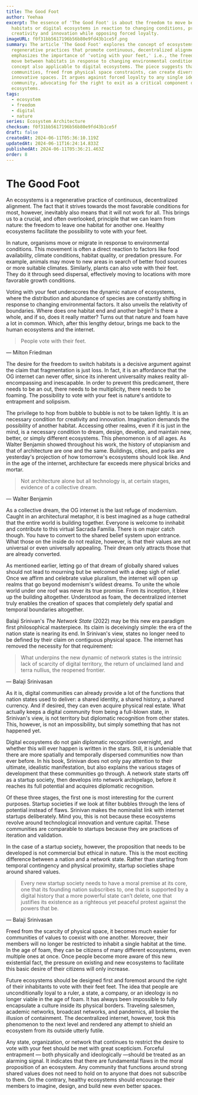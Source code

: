 ```yaml
---
title: The Good Foot
author: Yeehaa
excerpt: The essence of 'The Good Foot' is about the freedom to move between
  habitats or digital ecosystems in reaction to changing conditions, promoting
  creativity and innovation while opposing forced loyalty.
imageURL: f0f31bb5617196b56b80e9fd43b1ce5f.png
summary: The article 'The Good Foot' explores the concept of ecosystems as
  regenerative practices that promote continuous, decentralized alignment. It
  emphasizes the importance of 'voting with your feet,' i.e., the freedom to
  move between habitats in response to changing environmental conditions—a
  concept also applicable to digital ecosystems. The piece suggests that digital
  communities, freed from physical space constraints, can create diverse,
  innovative spaces. It argues against forced loyalty to any single ideology or
  community, advocating for the right to exit as a critical component of healthy
  ecosystems.
tags:
  - ecosystem
  - freedom
  - digital
  - nature
series: Ecosystem Architecture
checksum: f0f31bb5617196b56b80e9fd43b1ce5f
draft: false
createdAt: 2024-06-11T05:36:10.119Z
updatedAt: 2024-06-11T16:24:14.833Z
publishedAt: 2024-06-11T05:36:21.463Z
order: 8
---
```


# The Good Foot

An ecosystems is a regenerative practice of continuous, decentralized alignment. The fact that it strives towards the most favorable conditions for most, however, inevitably also means that it will not work for all. This brings us to a crucial, and often overlooked, principle that we can learn from nature: the freedom to leave one habitat for another one. Healthy ecosystems facilitate the possibility to vote with your feet.

In nature, organisms move or migrate in response to environmental conditions. This movement is often a direct reaction to factors like food availability, climate conditions, habitat quality, or predation pressure. For example, animals may move to new areas in search of better food sources or more suitable climates. Similarly, plants can also vote with their feet. They do it through seed dispersal, effectively moving to locations with more favorable growth conditions.

Voting with your feet underscores the dynamic nature of ecosystems, where the distribution and abundance of species are constantly shifting in response to changing environmental factors. It also unveils the relativity of boundaries. Where does one habitat end and another begin? Is there a whole, and if so, does it really matter? Turns out that nature and foam have a lot in common. Which, after this lengthy detour, brings me back to the human ecosystems and the internet.

 > People vote with their feet.

— Milton Friedman

The desire for the freedom to switch habitats is a decisive argument against the claim that fragmentation is just loss. In fact, it is an affordance that the OG internet can never offer, since its inherent universality makes reality all-encompassing and inescapable. In order to prevent this predicament, there needs to be an out, there needs to be multiplicity, there needs to be foaming. The possibility to vote with your feet is nature's antidote to entrapment and solipsism.

The privilege to hop from bubble to bubble is not to be taken lightly. It is an necessary condition for creativity and innovation. Imagination demands the possibility of another habitat. Accessing other realms, even if it is just in the mind, is a necessary condition to dream, design, develop, and maintain new, better, or simply different ecosystems. This phenomenon is of all ages. As Walter Benjamin showed throughout his work, the history of utopianism and that of architecture are one and the same. Buildings, cities, and parks are yesterday's projection of how tomorrow's ecosystems should look like. And in the age of the internet, architecture far exceeds mere physical bricks and mortar.

 > Not architecture alone but all technology is, at certain stages, evidence of a collective dream.

— Walter Benjamin

As a collective dream, the OG internet is the last refuge of modernism. Caught in an architectural metaphor, it is best imagined as a huge cathedral that the entire world is building together. Everyone is welcome to innhabit and contribute to this virtual Sacrada Familia. There is on major catch though. You have to convert to the shared belief system upon entrance. What those on the inside do not realize, however, is that their values are not universal or even universally appealing. Their dream only attracts those that are already converted.

As mentioned earlier, letting go of that dream of globally shared values should not lead to mourning but be welcomed with a deep sigh of relief. Once we affirm and celebrate value pluralism, the internet will open up realms that go beyond modernism's wildest dreams. To unite the whole world under one roof was never its true promise. From its inception, it blew up the building altogether. Understood as foam, the decentralized internet truly enables the creation of spaces that completely defy spatial and temporal boundaries altogether.

Balaji Srinivan's *The Network State* (2022) may be this new era paradigm first philosophical masterpiece. Its claim is deceivingly simple: the era of the nation state is nearing its end. In Srinivan's view, states no longer need to be defined by their claim on contiguous physical space. The internet has removed the necessity for that requirement:

 > What underpins the new dynamic of network states is the intrinsic lack of scarcity of digital territory, the return of unclaimed land and terra nullius, the reopened frontier.

— Balaji Srinivasan

As it is, digital communities can already provide a lot of the functions that nation states used to deliver: a shared identity, a shared history, a shared currency. And if desired, they can even acquire physical real estate. What actually keeps a digital community from being a full-blown state, in Srinivan's view, is not territory but diplomatic recognition from other states. This, however, is not an impossibility, but simply something that has not happened yet.

Digital ecosystems do not gain diplomatic recognition overnight, and whether this will ever happen is written in the stars. Still, it is undeniable that there are more spatially and temporally dispersed communities now than ever before. In his book, Srinivan does not only pay attention to their ultimate, idealistic manifestation, but also explains the various stages of development that these communities go through. A network state starts off as a startup society, then develops into network archipelago, before it reaches its full potential and acquires diplomatic recognition.

Of these three stages, the first one is most interesting for the current purposes. Startup societies if we look at filter bubbles through the lens of potential instead of flaws. Srinivan makes the nominalist link with internet startups deliberately. Mind you, this is not because these ecosystems revolve around technological innovation and venture capital. These communities are comparable to startups because they are practices of iteration and validation.

In the case of a startup society, however, the proposition that needs to be developed is not commercial but ethical in nature. This is the most exciting difference between a nation and a network state. Rather than starting from temporal contingency and physical proximity, startup societies shape around shared values.

 > Every new startup society needs to have a moral premise at its core, one that its founding nation subscribes to, one that is supported by a digital history that a more powerful state can’t delete, one that justifies its existence as a righteous yet peaceful protest against the powers that be.

— Balaji Srinivasan

Freed from the scarcity of physical space, it becomes much easier for communities of values to coexist with one another. Moreover, their members will no longer be restricted to inhabit a single habitat at the time. In the age of foam, they can be citizens of many different ecosystems, even multiple ones at once. Once people become more aware of this new existential fact, the pressure on existing and new ecosystems to facilitate this basic desire of their citizens will only increase.

Future ecosystems should be designed first and foremost around the right of their inhabitants to vote with their feet feet. The idea that people are unconditionally loyal to a ruler, a state, a company, or an ideology is no longer viable in the age of foam. It has always been impossible to fully encapsulate a culture inside its physical borders. Traveling salesmen, academic networks, broadcast networks, and pandemics, all broke the illusion of containment. The decentralized internet, however, took this phenomenon to the next level and rendered any attempt to shield an ecosystem from its outside utterly futile.

Any state, organization, or network that continues to restrict the desire to vote with your feet should be met with great scepticism. Forceful entrapment — both physically and ideologically —should be treated as an alarming signal. It indicates that there are fundamental flaws in the moral proposition of an ecosystem. Any community that functions around strong shared values does not need to hold on to anyone that does not subscribe to them. On the contrary, healthy ecosystems should encourage their members to imagine, design, and build new even better spaces.


